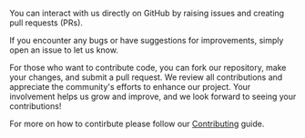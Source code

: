 You can interact with us directly on GitHub by raising issues and creating pull requests (PRs). 

If you encounter any bugs or have suggestions for improvements, simply open an issue to let us know. 

For those who want to contribute code, you can fork our repository, make your changes, and submit a pull request. We review all contributions and appreciate the community's efforts to enhance our project. Your involvement helps us grow and improve, and we look forward to seeing your contributions!

For more on how to contirbute please follow our [Contributing](https://github.com/sede-open/Fleming/blob/main/CONTRIBUTION.md) guide.